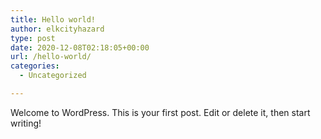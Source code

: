 ```yaml
---
title: Hello world!
author: elkcityhazard
type: post
date: 2020-12-08T02:18:05+00:00
url: /hello-world/
categories:
  - Uncategorized

---
```

Welcome to WordPress. This is your first post. Edit or delete it, then start writing!